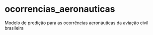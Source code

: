 # ocorrencias_aeronauticas
Modelo de predição para as ocorrências aeronáuticas  da aviação civil brasileira
